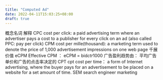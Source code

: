 ```yaml
---
title: "Computed Ad"
date: 2022-04-11T15:03:25+08:00
draft: true
---
```


概念名词 解释
CPC cost per click: a paid advertising term where an advertiser pays a cost to a publisher for every click on an ad
(also called PPC: pay per click)
CPM cost per mille(thousand): a marketing term used to denote the price of 1,000 advertisement impressions on one web page
千展价值
eCPM Effective CPM ： eCPM = bid*ctr*1000
广告盈利趋势由： 平均广告单价和广告的点击率决定的
CPT cpt cost per time： a form of Internet advertising, where the buyer pays for an advertisement to be placed on a website for a set amount of time.
SEM search engineer marketing
